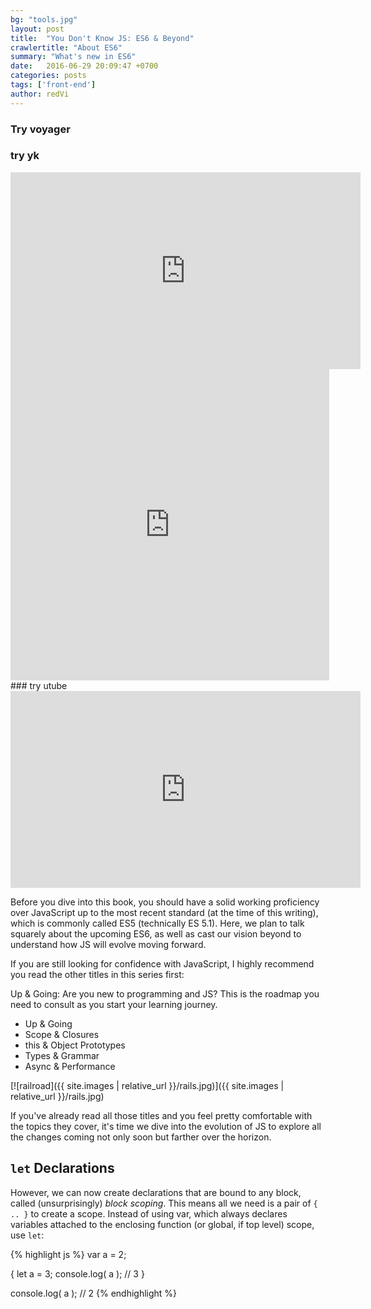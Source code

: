 ```yaml
---
bg: "tools.jpg"
layout: post
title:  "You Don't Know JS: ES6 & Beyond"
crawlertitle: "About ES6"
summary: "What's new in ES6"
date:   2016-06-29 20:09:47 +0700
categories: posts
tags: ['front-end']
author: redVi
---
```


### Try voyager
### try yk
<iframe width="560" height="315" src="http://player.youku.com/embed/XMzkzNDU1OTk2NA==" frameborder="0" allow="accelerometer; autoplay; encrypted-media; gyroscope; picture-in-picture" allowfullscreen></iframe>
<iframe height=498 width=510 src='http://player.youku.com/embed/XMzkzNDU1OTk2NA==' frameborder=0 'allowfullscreen'></iframe>
### try utube
<iframe width="560" height="315" src="https://www.youtube.com/embed/6SlgtELqOWc" frameborder="0" allow="accelerometer; autoplay; encrypted-media; gyroscope; picture-in-picture" allowfullscreen></iframe>

Before you dive into this book, you should have a solid working proficiency over JavaScript up to the most recent standard (at the time of this writing), which is commonly called ES5 (technically ES 5.1). Here, we plan to talk squarely about the upcoming ES6, as well as cast our vision beyond to understand how JS will evolve moving forward.

If you are still looking for confidence with JavaScript, I highly recommend you read the other titles in this series first:

Up & Going: Are you new to programming and JS? This is the roadmap you need to consult as you start your learning journey.

- Up & Going
- Scope & Closures
- this & Object Prototypes
- Types & Grammar
- Async & Performance

[![railroad]({{ site.images | relative_url }}/rails.jpg)]({{ site.images | relative_url }}/rails.jpg)

If you've already read all those titles and you feel pretty comfortable with the topics they cover, it's time we dive into the evolution of JS to explore all the changes coming not only soon but farther over the horizon.

## `let` Declarations

However, we can now create declarations that are bound to any block, called (unsurprisingly) *block scoping*. This means all we need is a pair of `{ .. }` to create a scope. Instead of using var, which always declares variables attached to the enclosing function (or global, if top level) scope, use `let`:

{% highlight js %}
var a = 2;

{
    let a = 3;
    console.log( a );   // 3
}

console.log( a );       // 2
{% endhighlight %}
